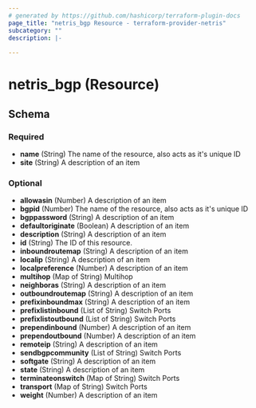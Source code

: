 ```yaml
---
# generated by https://github.com/hashicorp/terraform-plugin-docs
page_title: "netris_bgp Resource - terraform-provider-netris"
subcategory: ""
description: |-
  
---
```


# netris_bgp (Resource)





<!-- schema generated by tfplugindocs -->
## Schema

### Required

- **name** (String) The name of the resource, also acts as it's unique ID
- **site** (String) A description of an item

### Optional

- **allowasin** (Number) A description of an item
- **bgpid** (Number) The name of the resource, also acts as it's unique ID
- **bgppassword** (String) A description of an item
- **defaultoriginate** (Boolean) A description of an item
- **description** (String) A description of an item
- **id** (String) The ID of this resource.
- **inboundroutemap** (String) A description of an item
- **localip** (String) A description of an item
- **localpreference** (Number) A description of an item
- **multihop** (Map of String) Multihop
- **neighboras** (String) A description of an item
- **outboundroutemap** (String) A description of an item
- **prefixinboundmax** (String) A description of an item
- **prefixlistinbound** (List of String) Switch Ports
- **prefixlistoutbound** (List of String) Switch Ports
- **prependinbound** (Number) A description of an item
- **prependoutbound** (Number) A description of an item
- **remoteip** (String) A description of an item
- **sendbgpcommunity** (List of String) Switch Ports
- **softgate** (String) A description of an item
- **state** (String) A description of an item
- **terminateonswitch** (Map of String) Switch Ports
- **transport** (Map of String) Switch Ports
- **weight** (Number) A description of an item


